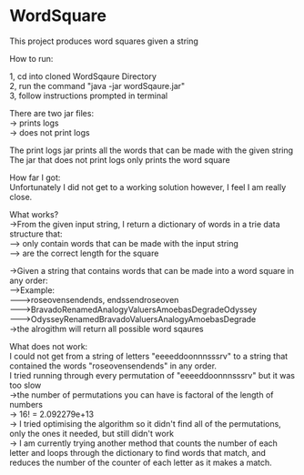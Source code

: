 # WordSquare
This project produces word squares given a string  
  
How to run:  
  
1, cd into cloned WordSqaure Directory  
2, run the command "java -jar wordSqaure.jar"    
3, follow instructions prompted in terminal  

There are two jar files:  
-> prints logs  
-> does not print logs  
  
The print logs jar prints all the words that can be made with the given string
The jar that does not print logs only prints the word square
  
How far I got:  
Unfortunately I did not get to a working solution however, I feel I am really close.  
  
What works?  
->From the given input string, I return a dictionary of words in a trie data structure that:  
--> only contain words that can be made with the input string  
--> are the correct length for the square  
  
->Given a string that contains words that can be made into a word square in any order:  
-->Example:  
--->roseovensendends, endssendroseoven  
--->BravadoRenamedAnalogyValuersAmoebasDegradeOdyssey  
--->OdysseyRenamedBravadoValuersAnalogyAmoebasDegrade   
->the alrogithm will return all possible word sqaures  
  
What does not work:  
I could not get from a string of letters "eeeeddoonnnsssrv" to a string that contained the words "roseovensendends" in any order.  
I tried running through every permutation of "eeeeddoonnnsssrv" but it was too slow  
->the number of permutations you can have is factoral of the length of numbers  
-> 16! = 2.092279e+13  
-> I tried optimising the algorithm so it didn't find all of the permutations, only the ones it needed, but still didn't work  
-> I am currently trying another method that counts the number of each letter and loops through the dictionary to find words that match, and reduces the number of the counter of each letter as it makes a match.  
